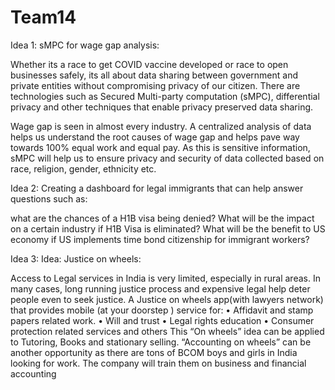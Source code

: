 # Team14

Idea 1: sMPC for wage gap analysis:  

Whether its a race to get COVID vaccine developed or race to open businesses safely, its all about data sharing between government and private entities without compromising privacy of our citizen. There are technologies such as Secured Multi-party computation (sMPC), differential privacy and other techniques that enable privacy preserved data sharing. 

Wage gap is seen in almost every industry. A centralized analysis of data helps us understand the root causes of wage gap and helps pave way towards 100% equal work and equal pay. As this is sensitive information, sMPC will help us to ensure privacy and security of data collected based on race, religion, gender, ethnicity etc.

Idea 2: Creating a dashboard for legal immigrants that can help answer questions such as: 

what are the chances of a H1B visa being denied?
What will be the impact on a certain industry if H1B Visa is eliminated?
What will be the benefit to US economy if US implements time bond citizenship for immigrant workers? 

Idea 3: Idea: Justice on wheels:

Access to Legal services in India is very limited, especially in rural areas. In many cases, long running justice process and expensive legal help deter people even to seek justice. A Justice on wheels app(with lawyers network) that provides mobile (at your doorstep ) service for:
•	Affidavit and stamp papers related work.
•	Will and trust
•	Legal rights education
•	Consumer protection related services and others
This “On wheels” idea can be applied to Tutoring, Books and stationary selling.
“Accounting on wheels” can be another opportunity as there are tons of BCOM boys and girls in India looking for work. The company will train them on business and financial accounting
